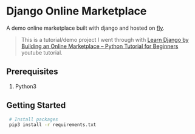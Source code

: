# Django Online Marketplace

A demo online marketplace built with django and hosted on [fly](fly.io).

> This is a tutorial/demo project I went through with [Learn Django by Building an Online Marketplace – Python Tutorial for Beginners](https://www.youtube.com/watch?v=ZxMB6Njs3ck) youtube tutorial.

## Prerequisites

1. Python3

## Getting Started

```bash
 # Install packages
 pip3 install -r requirements.txt
```
